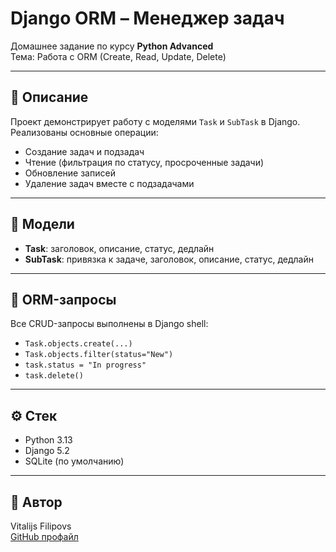 # Django ORM – Менеджер задач

Домашнее задание по курсу **Python Advanced**  
Тема: Работа с ORM (Create, Read, Update, Delete)

---

## 📌 Описание

Проект демонстрирует работу с моделями `Task` и `SubTask` в Django.  
Реализованы основные операции:
- Создание задач и подзадач
- Чтение (фильтрация по статусу, просроченные задачи)
- Обновление записей
- Удаление задач вместе с подзадачами

---

## 🧩 Модели

- **Task**: заголовок, описание, статус, дедлайн
- **SubTask**: привязка к задаче, заголовок, описание, статус, дедлайн

---

## 🧪 ORM-запросы

Все CRUD-запросы выполнены в Django shell:
- `Task.objects.create(...)`
- `Task.objects.filter(status="New")`
- `task.status = "In progress"`
- `task.delete()`

---

## ⚙️ Стек

- Python 3.13
- Django 5.2
- SQLite (по умолчанию)

---

## 👤 Автор

Vitalijs Filipovs  
[GitHub профайл](https://github.com/VitalijsFilipovs)
